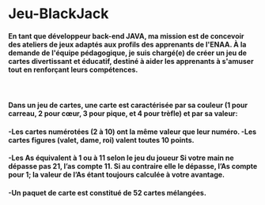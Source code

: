 # Jeu-BlackJack
#### En tant que développeur back-end JAVA, ma mission est de concevoir des ateliers de jeux adaptés aux profils des apprenants de l'ENAA. À la demande de l'équipe pédagogique, je suis chargé(e) de créer un jeu de cartes divertissant et éducatif, destiné à aider les apprenants à s'amuser tout en renforçant leurs compétences.

​

#### Dans un jeu de cartes, une carte est caractérisée par sa couleur (1 pour carreau, 2 pour cœur, 3 pour pique, et 4 pour trèfle) et par sa valeur:

#### -Les cartes numérotées (2 à 10) ont la même valeur que leur numéro. -Les cartes figures (valet, dame, roi) valent toutes 10 points.

#### -Les As équivalent à 1 ou à 11 selon le jeu du joueur Si votre main ne dépasse pas 21, l’as compte 11. Si au contraire elle le dépasse, l’As compte pour 1; la valeur de l’As étant toujours calculée à votre avantage.

#### -Un paquet de carte est constitué de 52 cartes mélangées.
